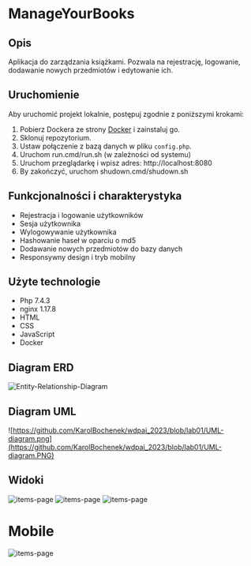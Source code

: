 # ManageYourBooks

## Opis

Aplikacja do zarządzania książkami. Pozwala na rejestrację, logowanie, dodawanie nowych przedmiotów i edytowanie ich.

## Uruchomienie
Aby uruchomić projekt lokalnie, postępuj zgodnie z poniższymi krokami:
1. Pobierz Dockera ze strony [Docker](https://www.docker.com/) i zainstaluj go.
2. Sklonuj repozytorium.
3. Ustaw połączenie z bazą danych w pliku `config.php`.
4. Uruchom run.cmd/run.sh (w zależności od systemu)
5. Uruchom przeglądarkę i wpisz adres: http://localhost:8080
6. By zakończyć, uruchom shudown.cmd/shudown.sh

## Funkcjonalności i charakterystyka

* Rejestracja i logowanie użytkowników
* Sesja użytkownika
* Wylogowywanie użytkownika
* Hashowanie haseł w oparciu o md5
* Dodawanie nowych przedmiotów do bazy danych
* Responsywny design i tryb mobilny

## Użyte technologie

* Php 7.4.3
* nginx 1.17.8
* HTML
* CSS
* JavaScript
* Docker

## Diagram ERD
![Entity-Relationship-Diagram](https://github.com/KarolBochenek/wdpai_2023/blob/lab01/Entity-Relationship-Diagram.png)

## Diagram UML
![https://github.com/KarolBochenek/wdpai_2023/blob/lab01/UML-diagram.png](https://github.com/KarolBochenek/wdpai_2023/blob/lab01/UML-diagram.PNG)

## Widoki
![items-page](https://github.com/KarolBochenek/wdpai_2023/blob/lab01/public/img/items-page.PNG)
![items-page](https://github.com/KarolBochenek/wdpai_2023/blob/lab01/public/img/login-page.PNG)
![items-page](https://github.com/KarolBochenek/wdpai_2023/blob/lab01/public/img/register-page.PNG)
# Mobile
![items-page](https://github.com/KarolBochenek/wdpai_2023/blob/lab01/public/img/phone-view.PNG)
